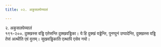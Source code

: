 ```yaml
---
title: ०२. अकुसलपेय्यालं

---
```

२. अकुसलपेय्यालं  
१९१-२००. दुक्खस्स वड्ढि एतेसन्ति दुक्खवड्ढिका। ये हि दुक्खं वड्ढेन्ति, पुनप्पुनं उप्पादेन्ति, दुक्खस्स वड्ढि तेसं अत्थीति एवं वुत्तम्। सुखवड्ढिकाति एत्थापि एसेव नयो।  